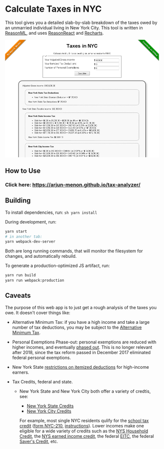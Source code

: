 Calculate Taxes in NYC
======================
This tool gives you a detailed slab-by-slab breakdown of the taxes owed by an unmarried individual living in New York City. This tool is written in [ReasonML](https://reasonml.github.io/), and uses [ReasonReact](https://reasonml.github.io/reason-react/) and [Recharts](http://recharts.org/en-US/).

![Snapshot of web-based interface](https://raw.githubusercontent.com/arjun-menon/tax-analyzer/master/res/snapshot-web.png)

How to Use
----------
### Click here: https://arjun-menon.github.io/tax-analyzer/

Building
--------

To install dependencies, run:
``sh
yarn install
``

During development, run:
```sh
yarn start
# in another tab:
yarn webpack-dev-server
```
Both are long running commands, that will monitor the filesystem for changes, and automatically rebuild.

To generate a production-optimized JS artifact, run:
```sh
yarn run build
yarn run webpack:production
```

Caveats
-------

The purpose of this web app is to just get a rough analysis of the taxes you owe. It doesn't cover things like:

 * Alternative Minimum Tax: if you have a high income and take a large number of tax deductions, you may be subject to the [Alternative Minimum Tax](https://en.wikipedia.org/wiki/Alternative_minimum_tax).

 * Personal Exemptions Phase-out: personal exemptions are reduced with higher incomes, and eventually [phased out](https://en.wikipedia.org/wiki/Personal_exemption_(United_States)#Phase-out). This is no longer relevant after 2018, since the tax reform passed in December 2017 eliminated federal personal exemptions.

 * New York State [restrictions on itemized deductions](http://barclaydamon.com/alerts/New-Restrictions-on-Itemized-Deductions-for-New-York-Income-Tax-Purposes-05-28-2009) for high-income earners.

 * Tax Credits, federal and state.
    * New York State and New York City both offer a variety of credtis, see:
        * [New York State Credits](http://www.tax.ny.gov/pit/credits/income_tax_credits.htm)
        * [New York City Credits](http://www.tax.ny.gov/pit/credits/new_york_city_credits.htm)
      
      For example, most single NYC residents qulify for the [school tax credit](http://www.tax.ny.gov/pit/credits/new_york_city_credits.htm#nyc_school) ([form NYC-210](http://www.tax.ny.gov/pdf/current_forms/it/nyc210_fill_in.pdf), [instructions](http://www.tax.ny.gov/pdf/current_forms/it/nyc210i.pdf)). Lower incomes make one eligible for a wide variety of credits such as the [NYS Household Credit](http://www.tax.ny.gov/pit/credits/household_credit.htm), the [NYS earned income credit](http://www.tax.ny.gov/pit/credits/earned_income_credit.htm), the federal [EITC](http://www.irs.gov/Individuals/EITC,-Earned-Income-Tax-Credit,-Questions-and-Answers), the federal [Saver's Credit](http://www.irs.gov/Retirement-Plans/Plan-Participant,-Employee/Retirement-Topics-Retirement-Savings-Contributions-Credit-%28Saver%E2%80%99s-Credit%29), etc.
